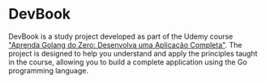 # DevBook

DevBook is a study project developed as part of the Udemy course ["Aprenda Golang do Zero: Desenvolva uma Aplicação Completa"](https://www.udemy.com/course/aprenda-golang-do-zero-desenvolva-uma-aplicacao-completa/). The project is designed to help you understand and apply the principles taught in the course, allowing you to build a complete application using the Go programming language.